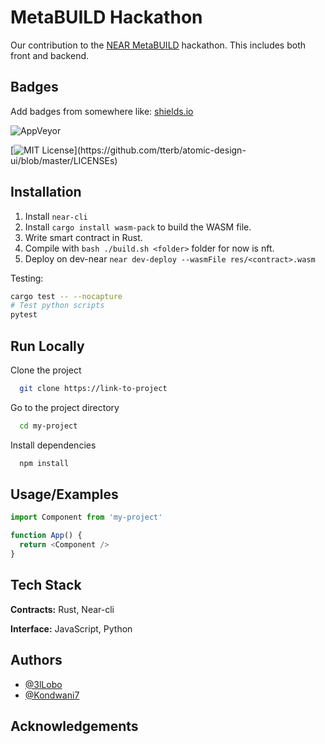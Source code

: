 
# MetaBUILD Hackathon
Our contribution to the [NEAR MetaBUILD](https://metabuild.devpost.com) hackathon. This includes both front and backend.

## Badges

Add badges from somewhere like: [shields.io](https://shields.io/)

![AppVeyor](https://img.shields.io/appveyor/build/AERX-dev/MetaBuildHackathon?style=plastic)

[![MIT License](https://img.shields.io/apm/l/atomic-design-ui.svg?)](https://github.com/tterb/atomic-design-ui/blob/master/LICENSEs)


<!-- ## Screenshots

![App Screenshot](https://via.placeholder.com/468x300?text=App+Screenshot+Here)

 -->
## Installation

1. Install ```near-cli```
1. Install ```cargo install wasm-pack``` to build the WASM file.
2. Write smart contract in Rust.
3. Compile with ```bash ./build.sh <folder>``` folder for now is nft.
4. Deploy on dev-near ```near dev-deploy --wasmFile res/<contract>.wasm```


Testing:
```bash
cargo test -- --nocapture
# Test python scripts
pytest
```
    
## Run Locally

Clone the project

```bash
  git clone https://link-to-project
```

Go to the project directory

```bash
  cd my-project
```

Install dependencies

```bash
  npm install
```

<!-- Start the server

```bash
  npm run start
```
 -->

## Usage/Examples

```javascript
import Component from 'my-project'

function App() {
  return <Component />
}
```


<!-- ## Features

- Light/dark mode toggle
- Live previews
- Fullscreen mode
- Cross platform

 -->
## Tech Stack

**Contracts:** Rust, Near-cli

**Interface:** JavaScript, Python


## Authors

- [@3lLobo](https://www.github.com/3lLobo)
- [@Kondwani7](https://github.com/Kondwani7)


## Acknowledgements


